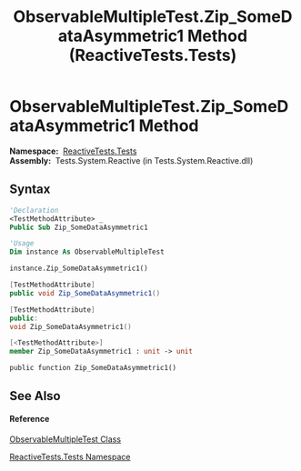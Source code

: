 ﻿---
title: ObservableMultipleTest.Zip_SomeDataAsymmetric1 Method  (ReactiveTests.Tests)
TOCTitle: Zip_SomeDataAsymmetric1 Method
ms:assetid: M:ReactiveTests.Tests.ObservableMultipleTest.Zip_SomeDataAsymmetric1
ms:mtpsurl: https://msdn.microsoft.com/en-us/library/reactivetests.tests.observablemultipletest.zip_somedataasymmetric1(v=VS.103)
ms:contentKeyID: 36618928
ms.date: 06/28/2011
mtps_version: v=VS.103
f1_keywords:
- ReactiveTests.Tests.ObservableMultipleTest.Zip_SomeDataAsymmetric1
dev_langs:
- CSharp
- JScript
- VB
- FSharp
- c++
---

# ObservableMultipleTest.Zip\_SomeDataAsymmetric1 Method

**Namespace:**  [ReactiveTests.Tests](hh289046\(v=vs.103\).md)  
**Assembly:**  Tests.System.Reactive (in Tests.System.Reactive.dll)

## Syntax

``` vb
'Declaration
<TestMethodAttribute> _
Public Sub Zip_SomeDataAsymmetric1
```

``` vb
'Usage
Dim instance As ObservableMultipleTest

instance.Zip_SomeDataAsymmetric1()
```

``` csharp
[TestMethodAttribute]
public void Zip_SomeDataAsymmetric1()
```

``` c++
[TestMethodAttribute]
public:
void Zip_SomeDataAsymmetric1()
```

``` fsharp
[<TestMethodAttribute>]
member Zip_SomeDataAsymmetric1 : unit -> unit 
```

``` jscript
public function Zip_SomeDataAsymmetric1()
```

## See Also

#### Reference

[ObservableMultipleTest Class](hh303586\(v=vs.103\).md)

[ReactiveTests.Tests Namespace](hh289046\(v=vs.103\).md)

